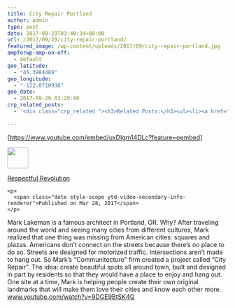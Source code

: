 ```yaml
---
title: City Repair Portland
author: admin
type: post
date: 2017-09-29T03:40:34+00:00
url: /2017/09/29/city-repair-portland/
featured_image: /wp-content/uploads/2017/09/city-repair-portland.jpg
ampforwp-amp-on-off:
  - default
geo_latitude:
  - "45.3984489"
geo_longitude:
  - "-122.8710938"
geo_date:
  - 2017-09-29 03:29:00
crp_related_posts:
  - '<div class="crp_related "><h3>Related Posts:</h3><ul><li><a href="https://scdhub.org/2017/12/25/wastewater-treatment-and-biosolids-management/"    ><img src="https://scdhub.org/wp-content/uploads/2017/12/wastewater-treatment-and-biosoli-150x150.jpg" alt="Wastewater treatment and Biosolids management" title="Wastewater treatment and Biosolids management" width="150" height="150" class="crp_thumb crp_featured" /><span class="crp_title">Wastewater treatment and Biosolids management</span></a></li><li><a href="https://scdhub.org/2017/12/29/walking-in-sabinas-shoes-world-vision/"    ><img src="https://scdhub.org/wp-content/uploads/2017/12/walking-in-sabinas-shoes-world-v-150x150.jpg" alt="Walking in Sabinas Shoes &#8211; World Vision" title="Walking in Sabinas Shoes &#8211; World Vision" width="150" height="150" class="crp_thumb crp_featured" /><span class="crp_title">Walking in Sabinas Shoes &#8211; World Vision</span></a></li><li><a href="https://scdhub.org/2018/01/06/household-and-neighborhood-sanitation-infrastructures-excreta-wastewater-disposal-in-developing-countries/"    ><img src="https://scdhub.org/wp-content/plugins/contextual-related-posts/default.png" alt="Household and neighborhood Sanitation Infrastructures: Excreta, wastewater disposal in developing countries" title="Household and neighborhood Sanitation Infrastructures: Excreta, wastewater disposal in developing countries" width="150" height="150" class="crp_thumb crp_default" /><span class="crp_title">Household and neighborhood Sanitation&hellip;</span></a></li><li><a href="https://scdhub.org/2017/07/28/8006/"    ><img src="https://scdhub.org/wp-content/uploads/2017/07/hqdefault-150x150.jpg" alt="Music" title="Music" width="150" height="150" class="crp_thumb crp_featured" /><span class="crp_title">Music</span></a></li><li><a href="https://scdhub.org/2017/10/01/diy-18650-cell-power-wall/"    ><img src="https://scdhub.org/wp-content/uploads/2017/10/Screen-Shot-2017-09-30-at-6.36.35-PM-150x150.png" alt="Home Brewed Power Walls" title="Home Brewed Power Walls" width="150" height="150" class="crp_thumb crp_featured" /><span class="crp_title">Home Brewed Power Walls</span></a></li><li><a href="https://scdhub.org/2017/08/11/kombucha-social-venture-health-beverage-company-community-success-prototype/"    ><img src="https://scdhub.org/wp-content/uploads/2017/08/kombucha-social-venture-health-beverage-company-community-success-prototype-150x150.jpg" alt="Kombucha Social Venture Health Beverage Company Community Success Prototype" title="Kombucha Social Venture Health Beverage Company Community Success Prototype" width="150" height="150" class="crp_thumb crp_featured" /><span class="crp_title">Kombucha Social Venture Health Beverage Company&hellip;</span></a></li></ul><div class="crp_clear"></div></div>'

---
```

[https://www.youtube.com/embed/uxDIgm14DLc?feature=oembed]

<div id="top-row" class="style-scope ytd-video-secondary-info-renderer">
  <p>
    <a class="style-scope ytd-video-owner-renderer" href="https://www.youtube.com/channel/UCwk6UNv_3OdgDgFalOnpfbg" aria-label="Respectful Revolution"><img id="img" class="style-scope yt-img-shadow" src="https://yt3.ggpht.com/-OZgXNwEYb_s/AAAAAAAAAAI/AAAAAAAAAAA/_I-_Ni1bGGI/s88-c-k-no-mo-rj-c0xffffff/photo.jpg" width="48" /></a>
  </p>
  
  <div id="upload-info" class="style-scope ytd-video-owner-renderer">
    <div id="owner-container" class="style-scope ytd-video-owner-renderer">
      <a class="yt-simple-endpoint style-scope yt-formatted-string" href="https://www.youtube.com/channel/UCwk6UNv_3OdgDgFalOnpfbg">Respectful Revolution</a>
    </div>
    
    <p>
      <span class="date style-scope ytd-video-secondary-info-renderer">Published on Mar 28, 2017</span>
    </p>
  </div>
</div>

<div id="content" class="style-scope ytd-expander">
  Mark Lakeman is a famous architect in Portland, OR. Why? After traveling around the world and seeing many cities from different cultures, Mark realized that one thing was missing from American cities: squares and plazas. Americans don’t connect on the streets because there’s no place to do so. Streets are designed for motorized traffic. Intersections aren’t made to hang out. So Mark’s “Communitecture” firm created a project called “City Repair”. The idea: create beautiful spots all around town, built and designed in part by residents so that they would have a place to enjoy and hang out. One site at a time, Mark is helping people create their own original landmarks that will make them love their cities and know each other more.
</div>

<div>
</div>

<div>
  <a href="https://www.youtube.com/watch?v=9DGE9BtSK4Q" class="autohyperlink">www.youtube.com/watch?v=9DGE9BtSK4Q</a>
</div>